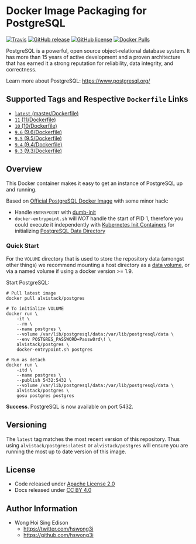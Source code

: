Docker Image Packaging for PostgreSQL
=====================================

[![Travis](https://img.shields.io/travis/alvistack/docker-postgres.svg)](https://travis-ci.org/alvistack/docker-postgres)
[![GitHub release](https://img.shields.io/github/release/alvistack/docker-postgres.svg)](https://github.com/alvistack/docker-postgres/releases)
[![GitHub license](https://img.shields.io/github/license/alvistack/docker-postgres.svg)](https://github.com/alvistack/docker-postgres/blob/master/LICENSE)
[![Docker Pulls](https://img.shields.io/docker/pulls/alvistack/postgres.svg)](https://hub.docker.com/r/alvistack/postgres/)

PostgreSQL is a powerful, open source object-relational database system. It has more than 15 years of active development and a proven architecture that has earned it a strong reputation for reliability, data integrity, and correctness.

Learn more about PostgreSQL: <https://www.postgresql.org/>

Supported Tags and Respective `Dockerfile` Links
------------------------------------------------

-   [`latest` (master/Dockerfile)](https://github.com/alvistack/docker-postgres/blob/master/Dockerfile)
-   [`11` (11/Dockerfile)](https://github.com/alvistack/docker-postgres/blob/11/Dockerfile)
-   [`10` (10/Dockerfile)](https://github.com/alvistack/docker-postgres/blob/10/Dockerfile)
-   [`9.6` (9.6/Dockerfile)](https://github.com/alvistack/docker-postgres/blob/9.6/Dockerfile)
-   [`9.5` (9.5/Dockerfile)](https://github.com/alvistack/docker-postgres/blob/9.5/Dockerfile)
-   [`9.4` (9.4/Dockerfile)](https://github.com/alvistack/docker-postgres/blob/9.4/Dockerfile)
-   [`9.3` (9.3/Dockerfile)](https://github.com/alvistack/docker-postgres/blob/9.3/Dockerfile)

Overview
--------

This Docker container makes it easy to get an instance of PostgreSQL up and running.

Based on [Official PostgreSQL Docker Image](https://hub.docker.com/_/postgres/) with some minor hack:

-   Handle `ENTRYPOINT` with [dumb-init](https://github.com/Yelp/dumb-init)
-   `docker-entrypoint.sh` will *NOT* handle the start of PID 1, therefore you could execute it independently with [Kubernetes Init Containers](https://kubernetes.io/docs/concepts/workloads/pods/init-containers/) for initializing [PostgreSQL Data Directory](https://www.postgresql.org/docs/10/static/runtime-config-file-locations.html)

### Quick Start

For the `VOLUME` directory that is used to store the repository data (amongst other things) we recommend mounting a host directory as a [data volume](https://docs.docker.com/engine/tutorials/dockervolumes/#/data-volumes), or via a named volume if using a docker version &gt;= 1.9.

Start PostgreSQL:

    # Pull latest image
    docker pull alvistack/postgres

    # To initialize VOLUME
    docker run \
        -it \
        --rm \
        --name postgres \
        --volume /var/lib/postgresql/data:/var/lib/postgresql/data \
        --env POSTGRES_PASSWORD=Passw0rd\! \
        alvistack/postgres \
        docker-entrypoint.sh postgres

    # Run as detach
    docker run \
        -itd \
        --name postgres \
        --publish 5432:5432 \
        --volume /var/lib/postgresql/data:/var/lib/postgresql/data \
        alvistack/postgres \
        gosu postgres postgres

**Success**. PostgreSQL is now available on port 5432.

Versioning
----------

The `latest` tag matches the most recent version of this repository. Thus using `alvistack/postgres:latest` or `alvistack/postgres` will ensure you are running the most up to date version of this image.

License
-------

-   Code released under [Apache License 2.0](LICENSE)
-   Docs released under [CC BY 4.0](http://creativecommons.org/licenses/by/4.0/)

Author Information
------------------

-   Wong Hoi Sing Edison
    -   <https://twitter.com/hswong3i>
    -   <https://github.com/hswong3i>

